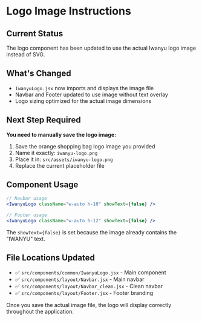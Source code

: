 # Logo Image Instructions

## Current Status
The logo component has been updated to use the actual Iwanyu logo image instead of SVG.

## What's Changed
- `IwanyuLogo.jsx` now imports and displays the image file
- Navbar and Footer updated to use image without text overlay
- Logo sizing optimized for the actual image dimensions

## Next Step Required
**You need to manually save the logo image:**

1. Save the orange shopping bag logo image you provided
2. Name it exactly: `iwanyu-logo.png`
3. Place it in: `src/assets/iwanyu-logo.png`
4. Replace the current placeholder file

## Component Usage
```jsx
// Navbar usage
<IwanyuLogo className="w-auto h-10" showText={false} />

// Footer usage  
<IwanyuLogo className="w-auto h-12" showText={false} />
```

The `showText={false}` is set because the image already contains the "IWANYU" text.

## File Locations Updated
- ✅ `src/components/common/IwanyuLogo.jsx` - Main component
- ✅ `src/components/layout/Navbar.jsx` - Main navbar
- ✅ `src/components/layout/Navbar_clean.jsx` - Clean navbar  
- ✅ `src/components/layout/Footer.jsx` - Footer branding

Once you save the actual image file, the logo will display correctly throughout the application.
